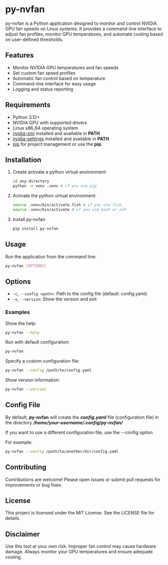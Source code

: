 # py-nvfan

py-nvfan is a Python application designed to monitor and control NVIDIA GPU fan speeds on Linux systems. It provides a command-line interface to adjust fan profiles, monitor GPU temperatures, and automate cooling based on user-defined thresholds.

## Features
- Monitor NVIDIA GPU temperatures and fan speeds
- Set custom fan speed profiles
- Automatic fan control based on temperature
- Command-line interface for easy usage
- Logging and status reporting

## Requirements
- Python 3.12+
- NVIDIA GPU with supported drivers
- Linux x86_64 operating system
- [nvidia-smi](https://developer.nvidia.com/nvidia-system-management-interface) installed and available in **PATH**
- [nvidia-settings](https://www.nvidia.com/en-us/) installed and available in **PATH**
- [pip](https://pypi.org/project/pip/) for project management or use the **pip**.

## Installation
1. Create activate a python virtual environment:
   ```bash
   cd any-directory
   python -m venv .venv # if you use pip
   ```
2. Activate the python virtual environment:
   ```bash
   source .venv/bin/activate.fish # if you use fish
   source .venv/bin/activate # if you use bash or zsh
   ```   
3. Install py-nvfan
   ```bash
   pip install py-nvfan
   ```   

## Usage

Run the application from the command line:

```bash
py-nvfan [OPTIONS]
```


## Options
- `-c`, `--config <path>`: Path to the config file (default: config.yaml)
- `-v`, `--version`: Show the version and exit

### Examples

Show the help:
```bash
py-nvfan --help
```

Run with default configuration:
```bash
py-nvfan
```

Specify a custom configuration file:
```bash
py-nvfan --config /path/to/config.yaml
```

Show version information:
```bash
py-nvfan --version
```

## Config File
By default, **py-nvfan** will create the ***config.yaml*** file (configuration file) in the directory
***/home/your-username/.config/py-nvfan/***

If you want to use a different configuration file, use the --config option

For example:
```bash
py-nvfan --config /path/to/another/dir/config.yaml
```

## Contributing
Contributions are welcome! Please open issues or submit pull requests for improvements or bug fixes.

## License
This project is licensed under the MIT License. See the LICENSE file for details.

## Disclaimer
Use this tool at your own risk. Improper fan control may cause hardware damage. Always monitor your GPU temperatures and ensure adequate cooling.
